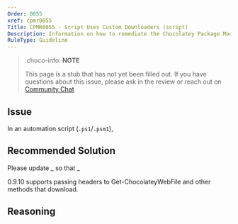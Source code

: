 ```yaml
---
Order: 0055
xref: cpmr0055
Title: CPMR0055 - Script Uses Custom Downloaders (script)
Description: Information on how to remediate the Chocolatey Package Moderation Rule 0055
RuleType: Guideline
---
```


<?! Include "../../../../../shared/package-validator-rule-guideline.txt" /?>

> :choco-info: **NOTE**
>
> This page is a stub that has not yet been filled out. If you have questions about this issue, please ask in the review or reach out on [Community Chat](https://ch0.co/community)

## Issue

In an automation script (`.ps1`/`.psm1`),

## Recommended Solution

Please update _ so that _

0.9.10 supports passing headers to Get-ChocolateyWebFile and other methods that download.

## Reasoning
